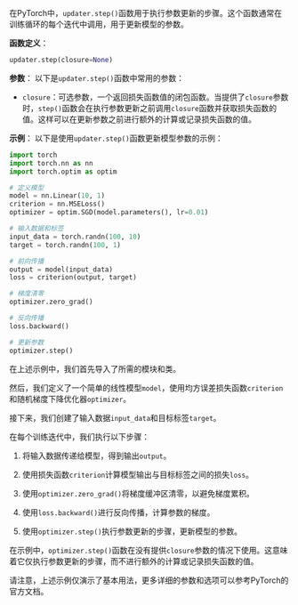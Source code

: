 在PyTorch中，`updater.step()`函数用于执行参数更新的步骤。这个函数通常在训练循环的每个迭代中调用，用于更新模型的参数。

**函数定义**：
```python
updater.step(closure=None)
```

**参数**：
以下是`updater.step()`函数中常用的参数：

- `closure`：可选参数，一个返回损失函数值的闭包函数。当提供了`closure`参数时，`step()`函数会在执行参数更新之前调用`closure`函数并获取损失函数的值。这样可以在更新参数之前进行额外的计算或记录损失函数的值。

**示例**：
以下是使用`updater.step()`函数更新模型参数的示例：

```python
import torch
import torch.nn as nn
import torch.optim as optim

# 定义模型
model = nn.Linear(10, 1)
criterion = nn.MSELoss()
optimizer = optim.SGD(model.parameters(), lr=0.01)

# 输入数据和标签
input_data = torch.randn(100, 10)
target = torch.randn(100, 1)

# 前向传播
output = model(input_data)
loss = criterion(output, target)

# 梯度清零
optimizer.zero_grad()

# 反向传播
loss.backward()

# 更新参数
optimizer.step()
```

在上述示例中，我们首先导入了所需的模块和类。

然后，我们定义了一个简单的线性模型`model`，使用均方误差损失函数`criterion`和随机梯度下降优化器`optimizer`。

接下来，我们创建了输入数据`input_data`和目标标签`target`。

在每个训练迭代中，我们执行以下步骤：

1. 将输入数据传递给模型，得到输出`output`。

2. 使用损失函数`criterion`计算模型输出与目标标签之间的损失`loss`。

3. 使用`optimizer.zero_grad()`将梯度缓冲区清零，以避免梯度累积。

4. 使用`loss.backward()`进行反向传播，计算参数的梯度。

5. 使用`optimizer.step()`执行参数更新的步骤，更新模型的参数。

在示例中，`optimizer.step()`函数在没有提供`closure`参数的情况下使用。这意味着它仅执行参数更新的步骤，而不进行额外的计算或记录损失函数的值。

请注意，上述示例仅演示了基本用法，更多详细的参数和选项可以参考PyTorch的官方文档。
